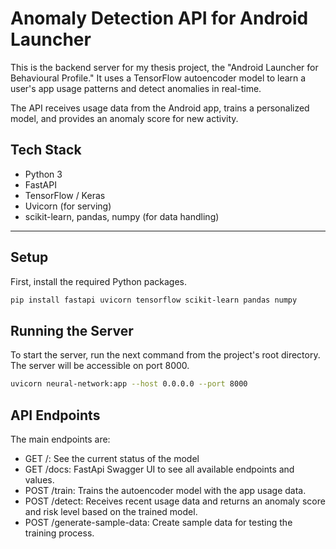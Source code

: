 # Anomaly Detection API for Android Launcher

This is the backend server for my thesis project, the "Android Launcher for Behavioural Profile." It uses a TensorFlow autoencoder model to learn a user's app usage patterns and detect anomalies in real-time.

The API receives usage data from the Android app, trains a personalized model, and provides an anomaly score for new activity.

## Tech Stack

-   Python 3
-   FastAPI
-   TensorFlow / Keras
-   Uvicorn (for serving)
-   scikit-learn, pandas, numpy (for data handling)

---
## Setup

First, install the required Python packages.

```bash
pip install fastapi uvicorn tensorflow scikit-learn pandas numpy
```

## Running the Server

To start the server, run the next command from the project's root directory. The server will be accessible on port 8000.

```bash
uvicorn neural-network:app --host 0.0.0.0 --port 8000
```

## API Endpoints
The main endpoints are:
- GET /: See the current status of the model
- GET /docs: FastApi Swagger UI to see all available endpoints and values.
- POST /train: Trains the autoencoder model with the app usage data.
- POST /detect: Receives recent usage data and returns an anomaly score and risk level based on the trained model.
- POST /generate-sample-data: Create sample data for testing the training process.
